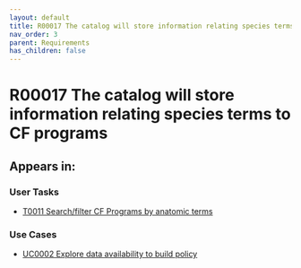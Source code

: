 ```yaml
---
layout: default
title: R00017 The catalog will store information relating species terms to CF programs
nav_order: 3
parent: Requirements
has_children: false
---
```


# R00017 The catalog will store information relating species terms to CF programs

## Appears in:


### User Tasks

-   [T0011 Search/filter CF Programs by anatomic terms](../user-tasks/t0011-searchfilter-common-fund-programs-by-anatomic-terms.md)

### Use Cases

-   [UC0002 Explore data availability to build policy](../use-cases/uc0002-explore-data-availability-to-build-policy.md)
